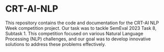 # CRT-AI-NLP
This repository contains the code and documentation for the CRT-AI NLP Week competition project. Our task was to tackle SemEval 2023 Task 8, Subtask 1. This competition focused on various Natural Language Processing (NLP) challenges, and our goal was to develop innovative solutions to address these problems effectively.
